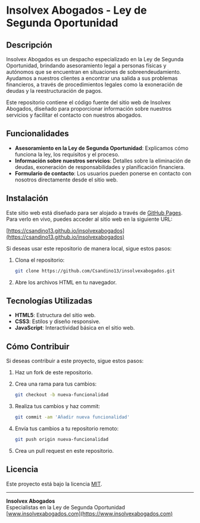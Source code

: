 # Insolvex Abogados - Ley de Segunda Oportunidad

## Descripción

Insolvex Abogados es un despacho especializado en la Ley de Segunda Oportunidad, brindando asesoramiento legal a personas físicas y autónomos que se encuentran en situaciones de sobreendeudamiento. Ayudamos a nuestros clientes a encontrar una salida a sus problemas financieros, a través de procedimientos legales como la exoneración de deudas y la reestructuración de pagos.

Este repositorio contiene el código fuente del sitio web de Insolvex Abogados, diseñado para proporcionar información sobre nuestros servicios y facilitar el contacto con nuestros abogados.

## Funcionalidades

- **Asesoramiento en la Ley de Segunda Oportunidad**: Explicamos cómo funciona la ley, los requisitos y el proceso.
- **Información sobre nuestros servicios**: Detalles sobre la eliminación de deudas, exoneración de responsabilidades y planificación financiera.
- **Formulario de contacto**: Los usuarios pueden ponerse en contacto con nosotros directamente desde el sitio web.

## Instalación

Este sitio web está diseñado para ser alojado a través de [GitHub Pages](https://pages.github.com/). Para verlo en vivo, puedes acceder al sitio web en la siguiente URL:

[https://csandino13.github.io/insolvexabogados](https://csandino13.github.io/insolvexabogados)

Si deseas usar este repositorio de manera local, sigue estos pasos:

1. Clona el repositorio:
    ```bash
    git clone https://github.com/Csandino13/insolvexabogados.git
    ```

2. Abre los archivos HTML en tu navegador.

## Tecnologías Utilizadas

- **HTML5**: Estructura del sitio web.
- **CSS3**: Estilos y diseño responsive.
- **JavaScript**: Interactividad básica en el sitio web.

## Cómo Contribuir

Si deseas contribuir a este proyecto, sigue estos pasos:

1. Haz un fork de este repositorio.
2. Crea una rama para tus cambios:
    ```bash
    git checkout -b nueva-funcionalidad
    ```

3. Realiza tus cambios y haz commit:
    ```bash
    git commit -am 'Añadir nueva funcionalidad'
    ```

4. Envía tus cambios a tu repositorio remoto:
    ```bash
    git push origin nueva-funcionalidad
    ```

5. Crea un pull request en este repositorio.

## Licencia

Este proyecto está bajo la licencia [MIT](LICENSE).

---

**Insolvex Abogados**  
Especialistas en la Ley de Segunda Oportunidad  
[www.insolvexabogados.com](https://www.insolvexabogados.com)
